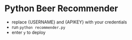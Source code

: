 # Python Beer Recommender

- replace {USERNAME} and {APIKEY} with your credentials
- run `python recommender.py`
- enter `y` to deploy

